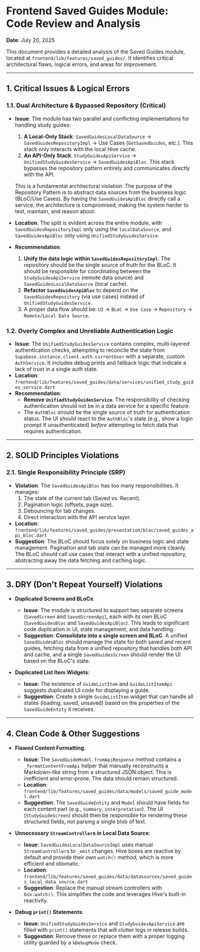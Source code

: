 # Frontend Saved Guides Module: Code Review and Analysis

**Date**: July 20, 2025

This document provides a detailed analysis of the Saved Guides module, located at `frontend/lib/features/saved_guides/`. It identifies critical architectural flaws, logical errors, and areas for improvement.

---

## 1. Critical Issues & Logical Errors

### 1.1. Dual Architecture & Bypassed Repository (Critical)

-   **Issue**: The module has two parallel and conflicting implementations for handling study guides:
    1.  **A Local-Only Stack**: `SavedGuidesLocalDataSource` -> `SavedGuidesRepositoryImpl` -> Use Cases (`GetSavedGuides`, etc.). This stack only interacts with the local Hive cache.
    2.  **An API-Only Stack**: `StudyGuidesApiService` -> `UnifiedStudyGuidesService` -> `SavedGuidesApiBloc`. This stack bypasses the repository pattern entirely and communicates directly with the API.

    This is a fundamental architectural violation. The purpose of the Repository Pattern is to abstract data sources from the business logic (BLoC/Use Cases). By having the `SavedGuidesApiBloc` directly call a service, the architecture is compromised, making the system harder to test, maintain, and reason about.

-   **Location**: The split is evident across the entire module, with `SavedGuidesRepositoryImpl` only using the `localDataSource`, and `SavedGuidesApiBloc` only using `UnifiedStudyGuidesService`.

-   **Recommendation**:
    1.  **Unify the data logic within `SavedGuidesRepositoryImpl`**. The repository should be the single source of truth for the BLoC. It should be responsible for coordinating between the `StudyGuidesApiService` (remote data source) and `SavedGuidesLocalDataSource` (local cache).
    2.  **Refactor `SavedGuidesApiBloc`** to depend on the `SavedGuidesRepository` (via use cases) instead of `UnifiedStudyGuidesService`.
    3.  A proper data flow should be: `UI` -> `BLoC` -> `Use Case` -> `Repository` -> `Remote/Local Data Source`.

### 1.2. Overly Complex and Unreliable Authentication Logic

-   **Issue**: The `UnifiedStudyGuidesService` contains complex, multi-layered authentication checks, attempting to reconcile the state from `Supabase.instance.client.auth.currentUser` with a separate, custom `AuthService`. It includes debug prints and fallback logic that indicate a lack of trust in a single auth state.
-   **Location**: `frontend/lib/features/saved_guides/data/services/unified_study_guides_service.dart`
-   **Recommendation**:
    -   **Remove `UnifiedStudyGuidesService`**. The responsibility of checking authentication should not be in a data service for a specific feature.
    -   The `AuthBloc` should be the single source of truth for authentication status. The UI should react to the `AuthBloc`'s state (e.g., show a login prompt if unauthenticated) *before* attempting to fetch data that requires authentication.

---

## 2. SOLID Principles Violations

### 2.1. Single Responsibility Principle (SRP)

-   **Violation**: The `SavedGuidesApiBloc` has too many responsibilities. It manages:
    1.  The state of the current tab (Saved vs. Recent).
    2.  Pagination logic (offsets, page size).
    3.  Debouncing for tab changes.
    4.  Direct interaction with the API service layer.
-   **Location**: `frontend/lib/features/saved_guides/presentation/bloc/saved_guides_api_bloc.dart`
-   **Suggestion**: The BLoC should focus solely on business logic and state management. Pagination and tab state can be managed more cleanly. The BLoC should call use cases that interact with a unified repository, abstracting away the data fetching and caching logic.

---

## 3. DRY (Don't Repeat Yourself) Violations

-   **Duplicated Screens and BLoCs**:
    -   **Issue**: The module is structured to support two separate screens (`SavedScreen` and `SavedScreenApi`), each with its own BLoC (`SavedGuidesBloc` and `SavedGuidesApiBloc`). This leads to significant code duplication in UI, state management, and data handling.
    -   **Suggestion**: **Consolidate into a single screen and BLoC**. A unified `SavedGuidesBloc` should manage the state for both saved and recent guides, fetching data from a unified repository that handles both API and cache, and a single `SavedGuidesScreen` should render the UI based on the BLoC's state.

-   **Duplicated List Item Widgets**:
    -   **Issue**: The existence of `GuideListItem` and `GuideListItemApi` suggests duplicated UI code for displaying a guide.
    -   **Suggestion**: Create a single `GuideListItem` widget that can handle all states (loading, saved, unsaved) based on the properties of the `SavedGuideEntity` it receives.

---

## 4. Clean Code & Other Suggestions

-   **Flawed Content Formatting**:
    -   **Issue**: The `SavedGuideModel.fromApiResponse` method contains a `_formatContentFromApi` helper that manually reconstructs a Markdown-like string from a structured JSON object. This is inefficient and error-prone. The data should remain structured.
    -   **Location**: `frontend/lib/features/saved_guides/data/models/saved_guide_model.dart`
    -   **Suggestion**: The `SavedGuideEntity` and `Model` should have fields for each content part (e.g., `summary`, `interpretation`). The UI (`StudyGuideScreen`) should then be responsible for rendering these structured fields, not parsing a single blob of text.

-   **Unnecessary `StreamController`s in Local Data Source**:
    -   **Issue**: `SavedGuidesLocalDataSourceImpl` uses manual `StreamController`s to `_emit` changes. Hive boxes are reactive by default and provide their own `watch()` method, which is more efficient and idiomatic.
    -   **Location**: `frontend/lib/features/saved_guides/data/datasources/saved_guides_local_data_source.dart`
    -   **Suggestion**: Replace the manual stream controllers with `box.watch()`. This simplifies the code and leverages Hive's built-in reactivity.

-   **Debug `print()` Statements**:
    -   **Issue**: `UnifiedStudyGuidesService` and `StudyGuidesApiService` are filled with `print()` statements that will clutter logs in release builds.
    -   **Suggestion**: Remove these or replace them with a proper logging utility guarded by a `kDebugMode` check.
